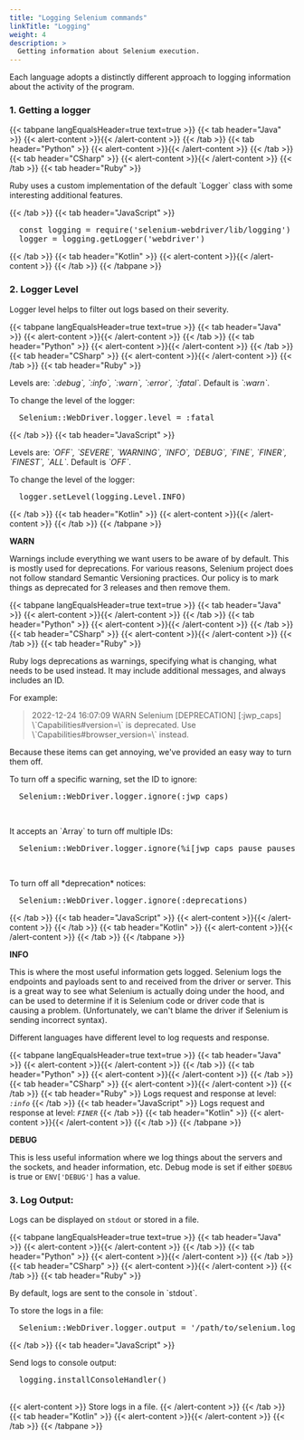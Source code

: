 ```yaml
---
title: "Logging Selenium commands"
linkTitle: "Logging"
weight: 4
description: >
  Getting information about Selenium execution.
---
```


Each language adopts a distinctly different approach to logging information about the activity
of the program.

### 1. Getting a logger

{{< tabpane langEqualsHeader=true text=true >}}
  {{< tab header="Java" >}}
  {{< alert-content >}}{{< /alert-content >}}
  {{< /tab >}}
  {{< tab header="Python" >}}
  {{< alert-content >}}{{< /alert-content >}}
  {{< /tab >}}
  {{< tab header="CSharp" >}}
  {{< alert-content >}}{{< /alert-content >}}
  {{< /tab >}}
  {{< tab header="Ruby" >}}
  <p>Ruby uses a custom implementation of the default `Logger` class with some interesting additional features.</p>
  {{< /tab >}}
  {{< tab header="JavaScript" >}}
  <pre>
  const logging = require('selenium-webdriver/lib/logging')
  logger = logging.getLogger('webdriver')</pre>
  {{< /tab >}}
  {{< tab header="Kotlin" >}}
  {{< alert-content >}}{{< /alert-content >}}
  {{< /tab >}}
{{< /tabpane >}}

### 2. Logger Level
Logger level helps to filter out logs based on their severity.

{{< tabpane langEqualsHeader=true text=true >}}
  {{< tab header="Java" >}}
  {{< alert-content >}}{{< /alert-content >}}
  {{< /tab >}}
  {{< tab header="Python" >}}
  {{< alert-content >}}{{< /alert-content >}}
  {{< /tab >}}
  {{< tab header="CSharp" >}}
  {{< alert-content >}}{{< /alert-content >}}
  {{< /tab >}}
  {{< tab header="Ruby" >}}
  <p>Levels are: <i>`:debug`, `:info`, `:warn`, `:error`, `:fatal`.</i> Default is <i>`:warn`</i>.</p>
  <p>To change the level of the logger:</p>
  <pre>
  Selenium::WebDriver.logger.level = :fatal</pre>
  {{< /tab >}}
  {{< tab header="JavaScript" >}}
  <p>Levels are: <i>`OFF`, `SEVERE`, `WARNING`, `INFO`, `DEBUG`, `FINE`, `FINER`, `FINEST`, `ALL`</i>. Default is <i>`OFF`</i>.</p>
  <p>To change the level of the logger:</p>
  <pre>
  logger.setLevel(logging.Level.INFO)</pre>
  {{< /tab >}}
  {{< tab header="Kotlin" >}}
  {{< alert-content >}}{{< /alert-content >}}
  {{< /tab >}}
{{< /tabpane >}}

**WARN**

Warnings include everything we want users to be aware of by default. This is mostly used
for deprecations. For various reasons, Selenium project does not follow standard Semantic Versioning practices.
Our policy is to mark things as deprecated for 3 releases and then remove them.

{{< tabpane langEqualsHeader=true text=true >}}
  {{< tab header="Java" >}}
  {{< alert-content >}}{{< /alert-content >}}
  {{< /tab >}}
  {{< tab header="Python" >}}
  {{< alert-content >}}{{< /alert-content >}}
  {{< /tab >}}
  {{< tab header="CSharp" >}}
  {{< alert-content >}}{{< /alert-content >}}
  {{< /tab >}}
  {{< tab header="Ruby" >}}
  <p>Ruby logs deprecations as warnings, specifying what is changing, what needs to be
  used instead. It may include additional messages, and always includes an ID.</p>

  <p>For example:</p>
  <blockquote>2022-12-24 16:07:09 WARN Selenium [DEPRECATION] [:jwp_caps] \`Capabilities#version=\` is deprecated. Use \`Capabilities#browser_version=\` instead.</blockquote>

  <p>Because these items can get annoying, we've provided an easy way to turn them off.</p>

  <p>To turn off a specific warning, set the ID to ignore:</p>
  <pre>
  Selenium::WebDriver.logger.ignore(:jwp_caps)</pre>
  <br>
  <p>It accepts an `Array` to turn off multiple IDs:</p>
  <pre>
  Selenium::WebDriver.logger.ignore(%i[jwp_caps pause pauses])</pre>
  <br>
  <p>To turn off all *deprecation* notices:</p>
  <pre>
  Selenium::WebDriver.logger.ignore(:deprecations)</pre>
  {{< /tab >}}
  {{< tab header="JavaScript" >}}
  {{< alert-content >}}{{< /alert-content >}}
  {{< /tab >}}
  {{< tab header="Kotlin" >}}
  {{< alert-content >}}{{< /alert-content >}}
  {{< /tab >}}
{{< /tabpane >}}

**INFO**

This is where the most useful information gets logged. Selenium logs the endpoints and payloads
sent to and received from the driver or server. This is a great way to see what Selenium is actually
doing under the hood, and can be used to determine if it is Selenium code or driver code that
is causing a problem. (Unfortunately, we can't blame the driver if Selenium is sending incorrect syntax).

Different languages have different level to log requests and response.

{{< tabpane langEqualsHeader=true text=true >}}
  {{< tab header="Java" >}}
  {{< alert-content >}}{{< /alert-content >}}
  {{< /tab >}}
  {{< tab header="Python" >}}
  {{< alert-content >}}{{< /alert-content >}}
  {{< /tab >}}
  {{< tab header="CSharp" >}}
  {{< alert-content >}}{{< /alert-content >}}
  {{< /tab >}}
  {{< tab header="Ruby" >}}
  Logs request and response at level: <i>`:info`</i>
  {{< /tab >}}
  {{< tab header="JavaScript" >}}
  Logs request and response at level: <i>`FINER`</i>
  {{< /tab >}}
  {{< tab header="Kotlin" >}}
  {{< alert-content >}}{{< /alert-content >}}
  {{< /tab >}}
{{< /tabpane >}}

**DEBUG**

This is less useful information where we log things about the servers and the sockets, and header information, etc.
Debug mode is set if either `$DEBUG` is true or `ENV['DEBUG']` has a value.

### 3. Log Output:
Logs can be displayed on `stdout` or stored in a file.

{{< tabpane langEqualsHeader=true text=true >}}
  {{< tab header="Java" >}}
  {{< alert-content >}}{{< /alert-content >}}
  {{< /tab >}}
  {{< tab header="Python" >}}
  {{< alert-content >}}{{< /alert-content >}}
  {{< /tab >}}
  {{< tab header="CSharp" >}}
  {{< alert-content >}}{{< /alert-content >}}
  {{< /tab >}}
  {{< tab header="Ruby" >}}
  <p>By default, logs are sent to the console in `stdout`.</p>
  <p>To store the logs in a file:</p>
  <pre>
  Selenium::WebDriver.logger.output = '/path/to/selenium.log'</pre>
  {{< /tab >}}
  {{< tab header="JavaScript" >}}
  <p>Send logs to console output:</p>
  <pre>
  logging.installConsoleHandler()</pre>
  <br>
  {{< alert-content >}}
  Store logs in a file.
  {{< /alert-content >}}
  {{< /tab >}}
  {{< tab header="Kotlin" >}}
  {{< alert-content >}}{{< /alert-content >}}
  {{< /tab >}}
{{< /tabpane >}}
